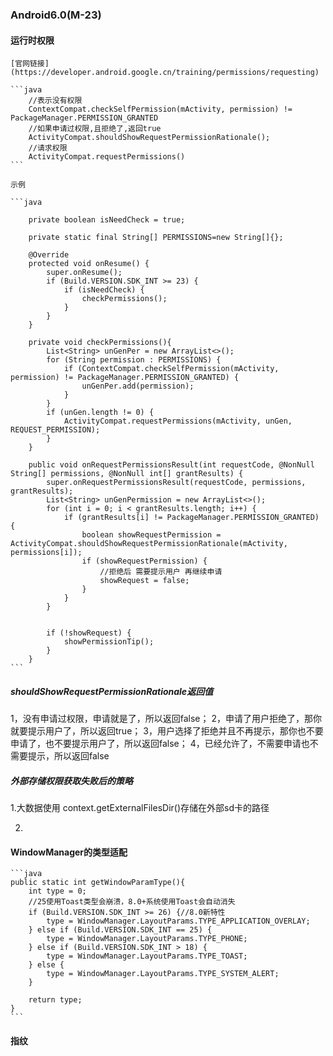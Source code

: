 
### Android6.0(M-23)

####	运行时权限

	[官网链接](https://developer.android.google.cn/training/permissions/requesting)
	
	```java
		//表示没有权限
		ContextCompat.checkSelfPermission(mActivity, permission) != PackageManager.PERMISSION_GRANTED
		//如果申请过权限,且拒绝了,返回true
		ActivityCompat.shouldShowRequestPermissionRationale();
		//请求权限
		ActivityCompat.requestPermissions()
	```
	
	示例
	
	```java
	
		private boolean isNeedCheck = true;
		
		private static final String[] PERMISSIONS=new String[]{};
	
		@Override
		protected void onResume() {
			super.onResume();
			if (Build.VERSION.SDK_INT >= 23) {
				if (isNeedCheck) {
					checkPermissions();
				}
			}
		}
		
		private void checkPermissions(){
			List<String> unGenPer = new ArrayList<>();
			for (String permission : PERMISSIONS) {
				if (ContextCompat.checkSelfPermission(mActivity, permission) != PackageManager.PERMISSION_GRANTED) {
					unGenPer.add(permission);
				}
			}		
			if (unGen.length != 0) {
                ActivityCompat.requestPermissions(mActivity, unGen, REQUEST_PERMISSION);
			}
		}
		
		public void onRequestPermissionsResult(int requestCode, @NonNull String[] permissions, @NonNull int[] grantResults) {
			super.onRequestPermissionsResult(requestCode, permissions, grantResults);
			List<String> unGenPermission = new ArrayList<>();
            for (int i = 0; i < grantResults.length; i++) {
                if (grantResults[i] != PackageManager.PERMISSION_GRANTED) {					
                    boolean showRequestPermission = ActivityCompat.shouldShowRequestPermissionRationale(mActivity, permissions[i]);
                    if (showRequestPermission) {
						//拒绝后 需要提示用户 再继续申请
                        showRequest = false;
                    }
                }
            }
					
			
			if (!showRequest) {
				showPermissionTip();
			}            
		}
	```
	
#####	shouldShowRequestPermissionRationale返回值

1，没有申请过权限，申请就是了，所以返回false； 
2，申请了用户拒绝了，那你就要提示用户了，所以返回true； 
3，用户选择了拒绝并且不再提示，那你也不要申请了，也不要提示用户了，所以返回false； 
4，已经允许了，不需要申请也不需要提示，所以返回false

##### 外部存储权限获取失败后的策略

1.大数据使用 context.getExternalFilesDir()存储在外部sd卡的路径

2. 

####	WindowManager的类型适配

	```java
	public static int getWindowParamType(){
		int type = 0;
		//25使用Toast类型会崩溃，8.0+系统使用Toast会自动消失
		if (Build.VERSION.SDK_INT >= 26) {//8.0新特性
			type = WindowManager.LayoutParams.TYPE_APPLICATION_OVERLAY;
		} else if (Build.VERSION.SDK_INT == 25) {
			type = WindowManager.LayoutParams.TYPE_PHONE;
		} else if (Build.VERSION.SDK_INT > 18) {
			type = WindowManager.LayoutParams.TYPE_TOAST;
		} else {
			type = WindowManager.LayoutParams.TYPE_SYSTEM_ALERT;
		}

		return type;
	}
	```
	
####	指纹


